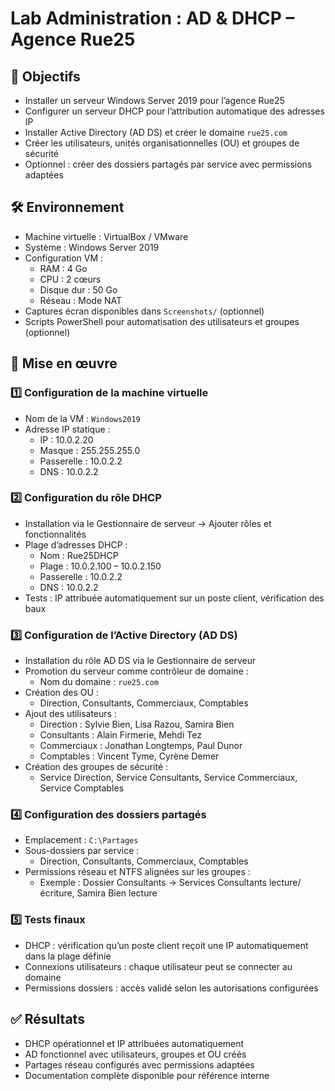 # Lab Administration : AD & DHCP – Agence Rue25

## 🎯 Objectifs
- Installer un serveur Windows Server 2019 pour l’agence Rue25
- Configurer un serveur DHCP pour l’attribution automatique des adresses IP
- Installer Active Directory (AD DS) et créer le domaine `rue25.com`
- Créer les utilisateurs, unités organisationnelles (OU) et groupes de sécurité
- Optionnel : créer des dossiers partagés par service avec permissions adaptées

## 🛠️ Environnement
- Machine virtuelle : VirtualBox / VMware
- Système : Windows Server 2019
- Configuration VM :
  - RAM : 4 Go
  - CPU : 2 cœurs
  - Disque dur : 50 Go
  - Réseau : Mode NAT
- Captures écran disponibles dans `Screenshots/` (optionnel)
- Scripts PowerShell pour automatisation des utilisateurs et groupes (optionnel)

## 🔄 Mise en œuvre

### 1️⃣ Configuration de la machine virtuelle
- Nom de la VM : `Windows2019`
- Adresse IP statique :
  - IP : 10.0.2.20
  - Masque : 255.255.255.0
  - Passerelle : 10.0.2.2
  - DNS : 10.0.2.2

### 2️⃣ Configuration du rôle DHCP
- Installation via le Gestionnaire de serveur → Ajouter rôles et fonctionnalités
- Plage d’adresses DHCP :
  - Nom : Rue25DHCP
  - Plage : 10.0.2.100 – 10.0.2.150
  - Passerelle : 10.0.2.2
  - DNS : 10.0.2.2
- Tests : IP attribuée automatiquement sur un poste client, vérification des baux

### 3️⃣ Configuration de l’Active Directory (AD DS)
- Installation du rôle AD DS via le Gestionnaire de serveur
- Promotion du serveur comme contrôleur de domaine :
  - Nom du domaine : `rue25.com`
- Création des OU :
  - Direction, Consultants, Commerciaux, Comptables
- Ajout des utilisateurs :
  - Direction : Sylvie Bien, Lisa Razou, Samira Bien
  - Consultants : Alain Firmerie, Mehdi Tez
  - Commerciaux : Jonathan Longtemps, Paul Dunor
  - Comptables : Vincent Tyme, Cyrène Demer
- Création des groupes de sécurité :
  - Service Direction, Service Consultants, Service Commerciaux, Service Comptables

### 4️⃣ Configuration des dossiers partagés
- Emplacement : `C:\Partages`
- Sous-dossiers par service :
  - Direction, Consultants, Commerciaux, Comptables
- Permissions réseau et NTFS alignées sur les groupes :
  - Exemple : Dossier Consultants → Services Consultants lecture/écriture, Samira Bien lecture

### 5️⃣ Tests finaux
- DHCP : vérification qu’un poste client reçoit une IP automatiquement dans la plage définie
- Connexions utilisateurs : chaque utilisateur peut se connecter au domaine
- Permissions dossiers : accès validé selon les autorisations configurées

## ✅ Résultats
- DHCP opérationnel et IP attribuées automatiquement
- AD fonctionnel avec utilisateurs, groupes et OU créés
- Partages réseau configurés avec permissions adaptées
- Documentation complète disponible pour référence interne

